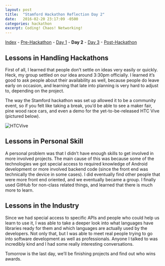 ```yaml
---
layout: post
title:  "Stamford Hackathon Reflection Day 2"
date:   2016-02-20 23:17:09 -0500
categories: hackathon
excerpt: Coding! Chaos! Networking!
---
```

[Index](../../../../hackathon/2016/02/23/hackathon-index.html) - [Pre-Hackathon](../../../../hackathon/2016/02/18/hackathon-day-0.html) - [Day 1](../../../../hackathon/2016/02/19/hackathon-day-1.html) - **Day 2** - [Day 3](../../../../hackathon/2016/02/21/hackathon-day-3.html) - [Post-Hackathon](../../../../hackathon/2016/02/23/hackathon-post.html)

## Lessons in Handling Hackathons
First of all, I learned that people don’t settle on ideas very easily or quickly. Heck, my group settled on our idea around 3:30pm officially. I learned it’s good to ask people about their availability as well, because people do leave early on occasion, and learning that late into planning is very hard to adjust to, depending on the project.

The way the Stamford hackathon was set up allowed it to be a community event, so if you felt like taking a break, you’d be able to see a maker fair, pine wood race cars, and even a demo for the yet-to-be-released HTC Vive (pictured below).

![HTCVive](../../../../assets/images/blog/hackathon-day-2.jpg "Me with the HTC Vive")

## Lessons in Personal Skill
A personal problem was that I didn’t have enough skills to get involved in more involved projects. The main cause of this was because some of the technologies we got special access to required knowledge of Android development or more involved backend code (since the front end was technically the device in some cases). I did eventually find other people that were more front end oriented, and we eventually became a group.  I finally used GitHub for non-class related things, and learned that there is much more to learn.

## Lessons in the Industry
Since we had special access to specific APIs and people who could help us learn to use it, I was able to take a deeper look into what languages have libraries ready for them and which languages are actually used by the developers. Not only that, but I was able to meet real people trying to go into software development as well as professionals. Anyone I talked to was incredibly kind and I had some really interesting conversations.

Tomorrow is the last day, we’ll be finishing projects and find out who wins awards.

